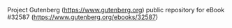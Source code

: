 Project Gutenberg (https://www.gutenberg.org) public repository for eBook #32587 (https://www.gutenberg.org/ebooks/32587)
